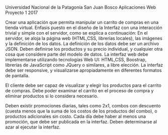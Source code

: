
Universidad Nacional de la Patagonia San Juan Bosco
Aplicaciones Web Proyecto 1 2017




Crear una aplicación que permita manipular un carrito de compras en una tienda virtual. 
Enfasis puesto en el diseño de la Interfaz con una interacción trivial y simple con el servidor, como se explica a continuación:
En el servidor, se aloja la página web (HTML,CSS, librerías locales), las imágenes y la definición de los datos. 
La definición de los datos debe ser un archivo JSON. 
Deben definirse los productos y su precio individual, y cualquier otra cosa que considere parte del modelo de datos.
La interfaz web debe implementarse utilizando tecnologías Web UI: HTML,CSS, Boostrap, librerías de JavaScript como JQuery o similares, a libre elección. La interfaz debe ser responsive, y visualizarse apropiadamente en diferentes formatos de pantalla.

El cliente debe ser capaz de visualizar y elegir los productos para el carrito de compras. Debe poder examinar el carrito en el proceso de compra y eliminar productos si lo considera necesario.

Deben existir promociones diarias, tales como 2x1, combos con descuento (cuesta menos que la suma de los costos de los productos del combo), o productos adicionales sin costo. Cada día debe haber al menos una promoción, que debe ser publicada en la interfaz. Deben determinarse al azar al ejecutar la interfaz.
